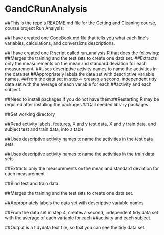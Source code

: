 GandCRunAnalysis
================

##This is the repo's README.md file for the Getting and Cleaning course, course project Run Analysis:

##I have created one CodeBook.md file that tells you what each line's variables, calculations, and conversions descriptions.

##I have created one R script called run_analysis.R that does the following: 
##Merges the training and the test sets to create one data set.
##Extracts only the measurements on the mean and standard deviation for each measurement. 
##Uses descriptive activity names to name the activities in the data set
##Appropriately labels the data set with descriptive variable names. 
##From the data set in step 4, creates a second, independent tidy data set with the average of each variable for each ##activity and each subject.

##Need to install packages if you do not have them:##Restarting R may be required after installing the packages
##Call needed library packages

##Set working directory

##Read activity labels, features, X and y test data, X and y train data, and subject test and train data, into a table

##Uses descriptive activity names to name the activities in the test data sets

##Uses descriptive activity names to name the activities in the train data sets

##Extracts only the measurements on the mean and standard deviation for each measurement

##Bind test and train data

##Merges the training and the test sets to create one data set.

##Appropriately labels the data set with descriptive variable names

##From the data set in step 4, creates a second, independent tidy data set with the average of each variable for each ##activity and each subject.

##Output is a tidydata text file, so that you can see the tidy data set.
